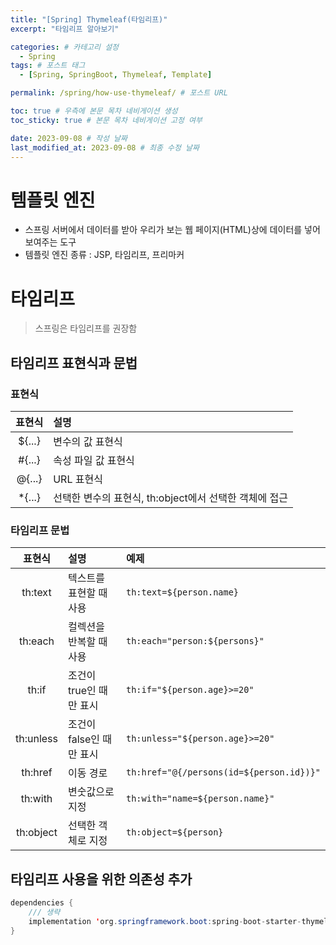 ```yaml
---
title: "[Spring] Thymeleaf(타임리프)"
excerpt: "타임리프 알아보기"

categories: # 카테고리 설정
  - Spring
tags: # 포스트 태그
  - [Spring, SpringBoot, Thymeleaf, Template]

permalink: /spring/how-use-thymeleaf/ # 포스트 URL

toc: true # 우측에 본문 목차 네비게이션 생성
toc_sticky: true # 본문 목차 네비게이션 고정 여부

date: 2023-09-08 # 작성 날짜
last_modified_at: 2023-09-08 # 최종 수정 날짜
---
```


# 템플릿 엔진
- 스프링 서버에서 데이터를 받아 우리가 보는 웹 페이지(HTML)상에 데이터를 넣어 보여주는 도구
- 템플릿 엔진 종류 : JSP, 타임리프, 프리마커

# 타임리프
> 스프링은 타임리프를 권장함  

## 타임리프 표현식과 문법
### 표현식
|표현식|설명
|:---:|:---|
|${...}|변수의 값 표현식
|#{...}|속성 파일 값 표현식
|@{...}|URL 표현식
|*{...}|선택한 변수의 표현식, th:object에서 선택한 객체에 접근

### 타임리프 문법
|표현식|설명|예제
|:---:|:---|:---
|th:text|텍스트를 표현할 때 사용|`th:text=${person.name}`
|th:each|컬렉션을 반복할 때 사용|`th:each="person:${persons}"`
|th:if|조건이 true인 때만 표시|`th:if="${person.age}>=20"`
|th:unless|조건이 false인 때만 표시|`th:unless="${person.age}>=20"`
|th:href|이동 경로|`th:href="@{/persons(id=${person.id})}"`
|th:with|변숫값으로 지정|`th:with="name=${person.name}"`
|th:object|선택한 객체로 지정|`th:object=${person}`

## 타임리프 사용을 위한 의존성 추가
```java
dependencies {
    /// 생략
    implementation 'org.springframework.boot:spring-boot-starter-thymeleaf'
}
```